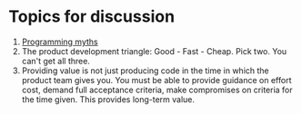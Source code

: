 # Topics for discussion

1. [Programming myths](https://docs.google.com/presentation/d/1qQStv6ZD6cDgCoyMRCy2X_T23VM1JMWt4-om97kR-pE/edit?usp=sharing)
1. The product development triangle: Good - Fast - Cheap. Pick two. You can't get all three.
1. Providing value is not just producing code in the time in which the product team gives you. You must be able to provide guidance on effort cost, demand full acceptance criteria, make compromises on criteria for the time given. This provides long-term value.
